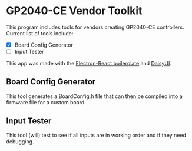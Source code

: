# GP2040-CE Vendor Toolkit

This program includes tools for vendors creating GP2040-CE controllers. Current list of tools include:

- [x] Board Config Generator
- [ ] Input Tester

This app was made with the [Electron-React boilerplate](https://github.com/electron-react-boilerplate/electron-react-boilerplate) and [DaisyUI](https://daisyui.com).

## Board Config Generator

This tool generates a BoardConfig.h file that can then be compiled into a firmware file for a custom board.

## Input Tester

This tool (will) test to see if all inputs are in working order and if they need debugging.
